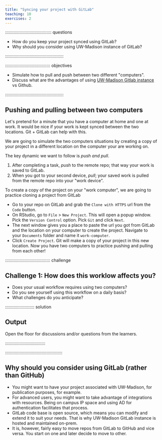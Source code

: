 ```yaml
---
title: "Syncing your project with GitLab"
teaching: 10
exercises: 2
---
```


:::::::::::::::::::::::::::::::::::::: questions

- How do you keep your project synced using GitLab?
- Why should you consider using UW-Madison instance of GitLab?

::::::::::::::::::::::::::::::::::::::::::::::::

::::::::::::::::::::::::::::::::::::: objectives

- Simulate how to pull and push between two different "computers".
- Discuss what are the advantages of using [UW-Madison Gitlab instance](https://git.doit.wisc.edu) vs Github.

::::::::::::::::::::::::::::::::::::::::::::::::

## Pushing and pulling between two computers

Let's pretend for a minute that you have a computer at home and one at work. It would be nice if your work is kept synced between the two locations. Git + GitLab can help with this.

We are going to simulate the two computers situations by creating a copy of your project in a different location on the computer your are working on.

The key dynamic we want to follow is *push and pull*.

1. After completing a task, *push* to the remote repo; that way your work is saved to GitLab.
2. When you got to your second device, *pull*; your saved work is pulled from the remote repo into your "work device".

To create a copy of the project on your "work computer", we are going to practice cloning a project from GitLab

- Go to your repo on GitLab and grab the `Clone with HTTPS` url from the `Code` button. 
- On RStudio, go to `File` > `New Project`. This will open a popup window. Pick the `Version Control` option. Pick `Git` and click `Next`. 
- The next window gives you a place to paste the url you got from GitLab and the location on your computer to create the project. Navigate to your `Documents` folder and name it `work-computer`. 
- Click `Create Project`. Git will make a copy of your project in this new location. Now you have two computers to practice pushing and pulling from each other!






<!-- :::::::::::::::::::::::::::::::::::::::::::::::::::::::::::::::::::: instructor -->

<!-- Inline instructor notes can help inform instructors of timing challenges -->
<!-- associated with the lessons. They appear in the "Instructor View" -->

<!-- :::::::::::::::::::::::::::::::::::::::::::::::::::::::::::::::::::::::::::::::: -->

::::::::::::::::::::::::::::::::::::: challenge

## Challenge 1: How does this worklow affects you? 

- Does your usual workflow requires using two computers?
- Do you see yourself using this workflow on a daily basis?
- What challenges do you anticipate?  

:::::::::::::::::::::::: solution

## Output

Open the floor for discussions and/or questions from the learners. 

:::::::::::::::::::::::::::::::::

:::::::::::::::::::::::::::::::::::::::::::::::

## Why should you consider using GitLab (rather than GitHub)

- You might want to have your project associated with UW-Madison, for publication purposes, for example.  
- For advanced users, you might want to take advantage of integrations  with resources. Being on campus IP space and using AD for authentication facilitates that process. 
- GitLab code base is open source, which means you can modify and extend it to suit your needs. That is why UW-Madison GitLab instance is hosted and maintained on-prem. 
- It is, however, fairly easy to move repos from GitLab to GitHub and vice versa. You start on one and later decide to move to other. 



